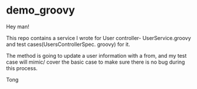 # demo_groovy
Hey man!

This repo contains a service I wrote for User controller- UserService.groovy and test cases(UsersControllerSpec. groovy) for it. 

The method is going to update a user information with a from, and my test case will mimic/ cover the basic case to make sure there is no bug during this process. 

Tong
